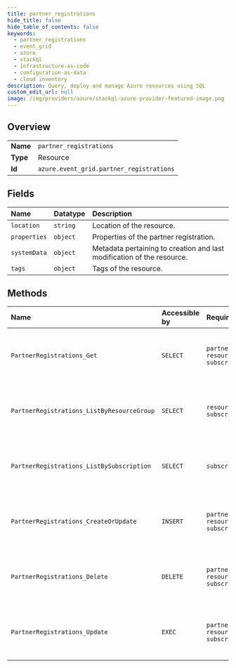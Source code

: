 ```yaml
---
title: partner_registrations
hide_title: false
hide_table_of_contents: false
keywords:
  - partner_registrations
  - event_grid
  - azure    
  - stackql
  - infrastructure-as-code
  - configuration-as-data
  - cloud inventory
description: Query, deploy and manage Azure resources using SQL
custom_edit_url: null
image: /img/providers/azure/stackql-azure-provider-featured-image.png
---
```

  
    

## Overview
<table><tbody>
<tr><td><b>Name</b></td><td><code>partner_registrations</code></td></tr>
<tr><td><b>Type</b></td><td>Resource</td></tr>
<tr><td><b>Id</b></td><td><code>azure.event_grid.partner_registrations</code></td></tr>
</tbody></table>

## Fields
| Name | Datatype | Description |
|:-----|:---------|:------------|
| `location` | `string` | Location of the resource. |
| `properties` | `object` | Properties of the partner registration. |
| `systemData` | `object` | Metadata pertaining to creation and last modification of the resource. |
| `tags` | `object` | Tags of the resource. |
## Methods
| Name | Accessible by | Required Params | Description |
|:-----|:--------------|:----------------|:------------|
| `PartnerRegistrations_Get` | `SELECT` | `partnerRegistrationName, resourceGroupName, subscriptionId` | Gets a partner registration with the specified parameters. |
| `PartnerRegistrations_ListByResourceGroup` | `SELECT` | `resourceGroupName, subscriptionId` | List all the partner registrations under a resource group. |
| `PartnerRegistrations_ListBySubscription` | `SELECT` | `subscriptionId` | List all the partner registrations under an Azure subscription. |
| `PartnerRegistrations_CreateOrUpdate` | `INSERT` | `partnerRegistrationName, resourceGroupName, subscriptionId` | Creates a new partner registration with the specified parameters. |
| `PartnerRegistrations_Delete` | `DELETE` | `partnerRegistrationName, resourceGroupName, subscriptionId` | Deletes a partner registration with the specified parameters. |
| `PartnerRegistrations_Update` | `EXEC` | `partnerRegistrationName, resourceGroupName, subscriptionId` | Updates a partner registration with the specified parameters. |

